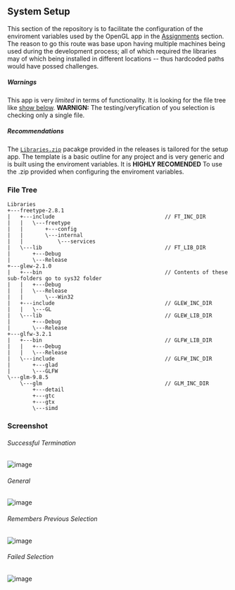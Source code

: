 ## System Setup
This section of the repository is to facilitate the configuration of the enviroment variables used by the OpenGL app in the [Assignments](https://github.com/prince-chrismc/Computer-Graphics/tree/master/Assignments) section. The reason to go this route was base upon having multiple machines being used during the development process; all of which required the libraries may of which being installed in different locations -- thus hardcoded paths would have possed challenges.

##### Warnings
This app is very _limited_ in terms of functionality. It is looking for the file tree like [show below](#file-tree). **WARNIGN:** The testing/veryfication of you selection is checking only a single file.

##### Recommendations
The [`Libraries.zip`](https://github.com/prince-chrismc/Computer-Graphics/releases/download/Setup-v1.2.0/Libraries.zip) pacakge provided in the releases is tailored for the setup app. The template is a basic outline for any project and is very generic and is built using the enviroment variables. It is **HIGHLY RECOMENDED** To use the .zip provided when configuring the enviroment variables.

### File Tree
```
Libraries
+---freetype-2.8.1
|   +---include                                   // FT_INC_DIR
|   |   \---freetype
|   |       +---config
|   |       \---internal
|   |           \---services
|   \---lib                                       // FT_LIB_DIR
|       +---Debug
|       \---Release
+---glew-2.1.0
|   +---bin                                       // Contents of these sub-folders go to sys32 folder
|   |   +---Debug
|   |   \---Release
|   |       \---Win32
|   +---include                                   // GLEW_INC_DIR
|   |   \---GL
|   \---lib                                       // GLEW_LIB_DIR
|       +---Debug
|       \---Release
+---glfw-3.2.1
|   +---bin                                       // GLFW_LIB_DIR
|   |   +---Debug
|   |   \---Release
|   \---include                                   // GLFW_INC_DIR
|       +---glad
|       \---GLFW
\---glm-9.8.5
    \---glm                                       // GLM_INC_DIR
        +---detail
        +---gtc
        +---gtx
        \---simd
```

### Screenshot

###### Successful Termination
![image](https://user-images.githubusercontent.com/16867443/34343481-fbb2fb94-e99d-11e7-8cc1-2b77a4d7fa0f.png)

###### General
![image](https://user-images.githubusercontent.com/16867443/31201517-f1a53fba-a92c-11e7-93f9-8553e5f03a3a.png)

###### Remembers Previous Selection
![image](https://user-images.githubusercontent.com/16867443/34343423-0ec33cf0-e99c-11e7-824d-65646c833305.png)

###### Failed Selection
![image](https://user-images.githubusercontent.com/16867443/34343437-5a975152-e99c-11e7-83f2-e1157a9b66fd.png)

